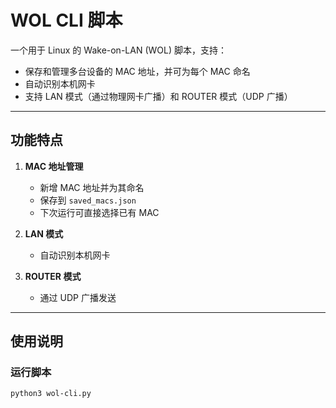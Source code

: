 # WOL CLI 脚本

一个用于 Linux 的 Wake-on-LAN (WOL) 脚本，支持：

- 保存和管理多台设备的 MAC 地址，并可为每个 MAC 命名  
- 自动识别本机网卡
- 支持 LAN 模式（通过物理网卡广播）和 ROUTER 模式（UDP 广播）  

---

## 功能特点

1. **MAC 地址管理**
   - 新增 MAC 地址并为其命名  
   - 保存到 `saved_macs.json`  
   - 下次运行可直接选择已有 MAC  
   
2. **LAN 模式**
   - 自动识别本机网卡

3. **ROUTER 模式**
   - 通过 UDP 广播发送

---

## 使用说明

### 运行脚本

```bash
python3 wol-cli.py
